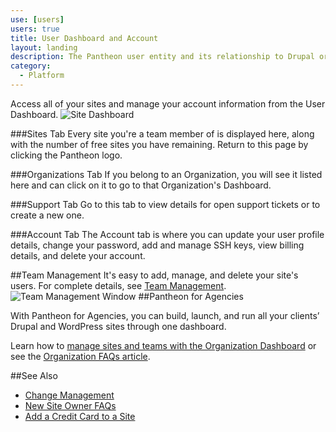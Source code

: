 ```yaml
---
use: [users]
users: true
title: User Dashboard and Account
layout: landing
description: The Pantheon user entity and its relationship to Drupal or WordPress sites, teams, and organizations.
category:
  - Platform
---
```


Access all of your sites and manage your account information from the User Dashboard.
![Site Dashboard](/source/docs/assets/images/pantheon-user-dashboard1.png)

###Sites Tab
Every site you're a team member of is displayed here, along with the number of free sites you have remaining. Return to this page by clicking the Pantheon logo.

###Organizations Tab
If you belong to an Organization, you will see it listed here and can click on it to go to that Organization's Dashboard.

###Support Tab
Go to this tab to view details for open support tickets or to create a new one.

###Account Tab
The Account tab is where you can update your user profile details, change your password, add and manage SSH keys, view billing details, and delete your account.

##Team Management
It's easy to add, manage, and delete your site's users. For complete details, see [Team Management](https://pantheon.io/docs/articles/sites/team-management/).
![Team Management Window](/source/docs/assets/images/team-modal.png)
##Pantheon for Agencies

With Pantheon for Agencies, you can build, launch, and run all your clients’ Drupal and WordPress sites through one dashboard.

Learn how to [manage sites and teams with the Organization Dashboard](/docs/articles/organizations/dashboard/) or see the [Organization FAQs article](/docs/articles/organizations/faq/).

##See Also
- [Change Management](/docs/articles/organizations/change-management/)
- [New Site Owner FAQs](/docs/articles/sites/new-site-owner/)
- [Add a Credit Card to a Site](/docs/articles/sites/settings/add-a-credit-card-to-a-site/)
